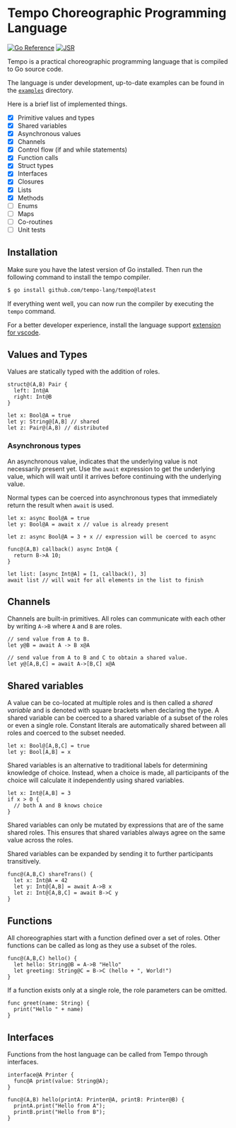 # Tempo Choreographic Programming Language

[![Go Reference](https://pkg.go.dev/badge/github.com/tempo-lang/tempo.svg)](https://pkg.go.dev/github.com/tempo-lang/tempo)
[![JSR](https://jsr.io/badges/@tempo-lang)](https://jsr.io/@tempo-lang)

Tempo is a practical choreographic programming language that is compiled to Go source code.

The language is under development, up-to-date examples can be found in the [`examples`](./examples/) directory.

Here is a brief list of implemented things.

- [x] Primitive values and types
- [x] Shared variables
- [x] Asynchronous values
- [x] Channels
- [x] Control flow (if and while statements)
- [x] Function calls
- [x] Struct types
- [x] Interfaces
- [x] Closures
- [x] Lists
- [x] Methods
- [ ] Enums
- [ ] Maps
- [ ] Co-routines
- [ ] Unit tests

## Installation

Make sure you have the latest version of Go installed.
Then run the following command to install the tempo compiler.

```sh
$ go install github.com/tempo-lang/tempo@latest
```

If everything went well, you can now run the compiler by executing the `tempo` command.

For a better developer experience, install the language support [extension for vscode](https://marketplace.visualstudio.com/items?itemName=tempo-lang.vscode-tempo).

## Values and Types

Values are statically typed with the addition of roles.

```tempo
struct@(A,B) Pair {
  left: Int@A
  right: Int@B
}

let x: Bool@A = true
let y: String@[A,B] // shared
let z: Pair@(A,B) // distributed
```

### Asynchronous types

An asynchronous value, indicates that the underlying value is not necessarily present yet.
Use the `await` expression to get the underlying value, which will wait until it arrives before continuing with the underlying value.

Normal types can be coerced into asynchronous types that immediately return the result when `await` is used.

```tempo
let x: async Bool@A = true
let y: Bool@A = await x // value is already present

let z: async Bool@A = 3 + x // expression will be coerced to async

func@(A,B) callback() async Int@A {
  return B->A 10;
}

let list: [async Int@A] = [1, callback(), 3]
await list // will wait for all elements in the list to finish
```

## Channels

Channels are built-in primitives.
All roles can communicate with each other by writing `A->B` where `A` and `B` are roles.

```tempo
// send value from A to B.
let y@B = await A -> B x@A

// send value from A to B and C to obtain a shared value.
let y@[A,B,C] = await A->[B,C] x@A
```

## Shared variables

A value can be co-located at multiple roles and is then called a _shared variable_ and is denoted with square brackets when declaring the type.
A shared variable can be coerced to a shared variable of a subset of the roles or even a single role.
Constant literals are automatically shared between all roles and coerced to the subset needed.

```tempo
let x: Bool@[A,B,C] = true
let y: Bool[A,B] = x
```

Shared variables is an alternative to traditional labels for determining knowledge of choice.
Instead, when a choice is made, all participants of the choice will calculate it independently using shared variables.

```tempo
let x: Int@[A,B] = 3
if x > 0 {
  // both A and B knows choice
}
```

Shared variables can only be mutated by expressions that are of the same shared roles.
This ensures that shared variables always agree on the same value across the roles.

Shared variables can be expanded by sending it to further participants transitively.

```tempo
func@(A,B,C) shareTrans() {
  let x: Int@A = 42
  let y: Int@[A,B] = await A->B x
  let z: Int@[A,B,C] = await B->C y
}
```

## Functions

All choreographies start with a function defined over a set of roles.
Other functions can be called as long as they use a subset of the roles.

```tempo
func@(A,B,C) hello() {
  let hello: String@B = A->B "Hello"
  let greeting: String@C = B->C (hello + ", World!")
}
```

If a function exists only at a single role, the role parameters can be omitted.

```tempo
func greet(name: String) {
  print("Hello " + name)
}
```

## Interfaces

Functions from the host language can be called from Tempo through interfaces.

```tempo
interface@A Printer {
  func@A print(value: String@A);
}

func@(A,B) hello(printA: Printer@A, printB: Printer@B) {
  printA.print("Hello from A");
  printB.print("Hello from B");
}
```
